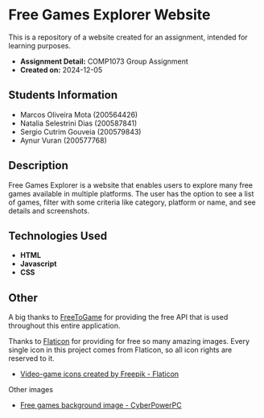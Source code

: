 # Free Games Explorer Website

This is a repository of a website created for an assignment, intended for learning purposes.

- **Assignment Detail:** COMP1073 Group Assignment
- **Created on:** 2024-12-05

## Students Information

- Marcos Oliveira Mota (200564426)
- Natalia Selestrini Dias (200587841)
- Sergio Cutrim Gouveia (200579843)
- Aynur Vuran (200577768)

## Description

Free Games Explorer is a website that enables users to explore many free games available in multiple platforms. The user has the option to see a list of games, filter with some criteria like category, platform or name, and see details and screenshots.

## Technologies Used

- **HTML**
- **Javascript**
- **CSS**

## Other

A big thanks to <a href="https://www.freetogame.com/" title="Free to game">FreeToGame</a> for providing the free API that is used throughout this entire application.

Thanks to <a href="https://www.flaticon.com/" title="Flaticon">Flaticon</a> for providing for free so many amazing images. Every single icon in this project comes from Flaticon, so all icon rights are reserved to it.

- <a href="https://www.flaticon.com/free-icons/video-game" title="video-game icons">Video-game icons created by Freepik - Flaticon</a>

Other images

- <a href="https://www.cyberpowerpc.com/blog/the-10-most-popular-free-to-play-pc-games-to-play-in-2024/" title="free-game background">Free games background image - CyberPowerPC</a>
